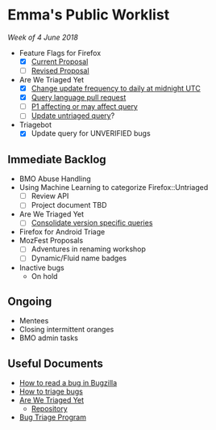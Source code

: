 # Emma's Public Worklist

_Week of 4 June 2018_

* Feature Flags for Firefox
  - [x] [Current Proposal](https://github.com/mozilla/bug-handling/blob/master/policy/feature-flags.md)
  - [ ] [Revised Proposal](https://docs.google.com/document/d/1_IJh6lp64piz9FH1lWjO1PxTC0bARDJbOLj61_otViA/edit)
* Are We Triaged Yet
  - [x] [Change update frequency to daily at midnight UTC](https://github.com/emceeaich/are-we-triaged-yet/issues/35)
  - [x] [Query language pull request](https://github.com/emceeaich/are-we-triaged-yet/pull/36)
  - [ ] [P1 affecting or may affect query](https://github.com/emceeaich/are-we-triaged-yet/issues/38)
  - [ ] [Update untriaged query](https://github.com/emceeaich/are-we-triaged-yet/issues/41)? 
* Triagebot
  - [x] Update query for UNVERIFIED bugs 

## Immediate Backlog

* BMO Abuse Handling
* Using Machine Learning to categorize Firefox::Untriaged 
  - [ ] Review API
  - [ ] Project document TBD
* Are We Triaged Yet
  - [ ] [Consolidate version specific queries](https://github.com/emceeaich/are-we-triaged-yet/issues/43)
* Firefox for Android Triage
* MozFest Proposals
  - [ ] Adventures in renaming workshop
  - [ ] Dynamic/Fluid name badges
* Inactive bugs
  * On hold

## Ongoing

* Mentees
* Closing intermittent oranges
* BMO admin tasks

## Useful Documents

* [How to read a bug in Bugzilla](https://www.youtube.com/watch?v=9_2k4RIrM_o)
* [How to triage bugs](https://github.com/mozilla/bug-handling/blob/master/policy/triage-bugzilla.md)
* [Are We Triaged Yet](https://are-we-triaged-yet.herokuapp.com/) 
  * [Repository](https://github.com/emceeaich/are-we-triaged-yet)
* [Bug Triage Program](https://wiki.mozilla.org/Bug_Triage)
